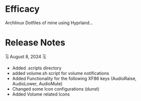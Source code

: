 # Efficacy
Archlinux Dotfiles of mine using Hyprland...

# Release Notes

🗓️ August 8, 2024 🗓️
- Added .scripts directory
- added volume.sh script for volume notifications
- Added Functionality for the following XF86 keys (AudioRaise, AudioLower, AudioMute)
- Changed some Icon configurations (dunst)
- Added Volume related Icons
